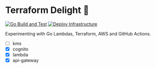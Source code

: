 # Terraform Delight 🧁

[![Go Build and Test](https://github.com/danielhough/terraform-delight/actions/workflows/main.yml/badge.svg)](https://github.com/danielhough/terraform-delight/actions/workflows/main.yml) [![Deploy Infrastructure](https://github.com/danielhough/terraform-delight/actions/workflows/deployment.yml/badge.svg)](https://github.com/danielhough/terraform-delight/actions/workflows/deployment.yml)

Experimenting with Go Lambdas, Terraform, AWS and GitHub Actions.

- [ ] kms
- [x] cognito
- [x] lambda
- [x] api-gateway
